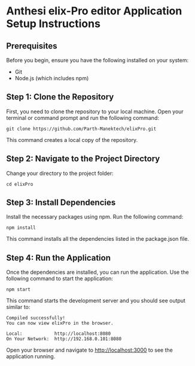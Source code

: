 # Anthesi elix-Pro editor Application Setup Instructions

## Prerequisites
Before you begin, ensure you have the following installed on your system:
- Git
- Node.js (which includes npm)

## Step 1: Clone the Repository
First, you need to clone the repository to your local machine. Open your terminal or command prompt and run the following command:
```
git clone https://github.com/Parth-Manektech/elixPro.git
```
This command creates a local copy of the repository.

## Step 2: Navigate to the Project Directory
Change your directory to the project folder:
```
cd elixPro
```

## Step 3: Install Dependencies
Install the necessary packages using npm. Run the following command:
```
npm install
```
This command installs all the dependencies listed in the package.json file.

## Step 4: Run the Application
Once the dependencies are installed, you can run the application. Use the following command to start the application:
```
npm start
```
This command starts the development server and you should see output similar to:
```
Compiled successfully!
You can now view elixPro in the browser.

Local:            http://localhost:8080
On Your Network:  http://192.168.0.101:8080
```
Open your browser and navigate to [http://localhost:3000](http://localhost:3000) to see the application running.